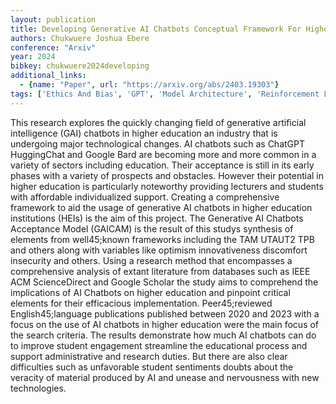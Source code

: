 ```yaml
---
layout: publication
title: Developing Generative AI Chatbots Conceptual Framework For Higher Education
authors: Chukwuere Joshua Ebere
conference: "Arxiv"
year: 2024
bibkey: chukwuere2024developing
additional_links:
  - {name: "Paper", url: "https://arxiv.org/abs/2403.19303"}
tags: ['Ethics And Bias', 'GPT', 'Model Architecture', 'Reinforcement Learning', 'Security', 'TACL', 'Tools']
---
```

This research explores the quickly changing field of generative artificial intelligence (GAI) chatbots in higher education an industry that is undergoing major technological changes. AI chatbots such as ChatGPT HuggingChat and Google Bard are becoming more and more common in a variety of sectors including education. Their acceptance is still in its early phases with a variety of prospects and obstacles. However their potential in higher education is particularly noteworthy providing lecturers and students with affordable individualized support. Creating a comprehensive framework to aid the usage of generative AI chatbots in higher education institutions (HEIs) is the aim of this project. The Generative AI Chatbots Acceptance Model (GAICAM) is the result of this studys synthesis of elements from well45;known frameworks including the TAM UTAUT2 TPB and others along with variables like optimism innovativeness discomfort insecurity and others. Using a research method that encompasses a comprehensive analysis of extant literature from databases such as IEEE ACM ScienceDirect and Google Scholar the study aims to comprehend the implications of AI Chatbots on higher education and pinpoint critical elements for their efficacious implementation. Peer45;reviewed English45;language publications published between 2020 and 2023 with a focus on the use of AI chatbots in higher education were the main focus of the search criteria. The results demonstrate how much AI chatbots can do to improve student engagement streamline the educational process and support administrative and research duties. But there are also clear difficulties such as unfavorable student sentiments doubts about the veracity of material produced by AI and unease and nervousness with new technologies.
